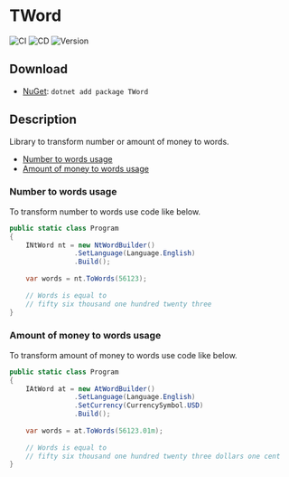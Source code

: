 # TWord

![CI](https://github.com/szyn33k/TWord/workflows/Continuous-Integration/badge.svg)
![CD](https://github.com/szyn33k/TWord/workflows/Continuous-Delivery/badge.svg)
![Version](https://img.shields.io/nuget/v/TWord?label=Version&logo=nuget)

## Download

- [NuGet](https://nuget.org/packages/TWord): `dotnet add package TWord`

## Description

Library to transform number or amount of money to words.

- [Number to words usage](#number-to-words-usage)
- [Amount of money to words usage](#amount-of-money-to-words-usage)

### Number to words usage

To transform number to words use code like below.

```c#
public static class Program
{
    INtWord nt = new NtWordBuilder()
                .SetLanguage(Language.English)
                .Build(); 
								
	var words = nt.ToWords(56123);
		
	// Words is equal to 
	// fifty six thousand one hundred twenty three
}
```

### Amount of money to words usage

To transform amount of money to words use code like below.

```c#
public static class Program
{
    IAtWord at = new AtWordBuilder()
                .SetLanguage(Language.English)
                .SetCurrency(CurrencySymbol.USD)
                .Build(); 
								
	var words = at.ToWords(56123.01m);
		
	// Words is equal to 
	// fifty six thousand one hundred twenty three dollars one cent
}
```